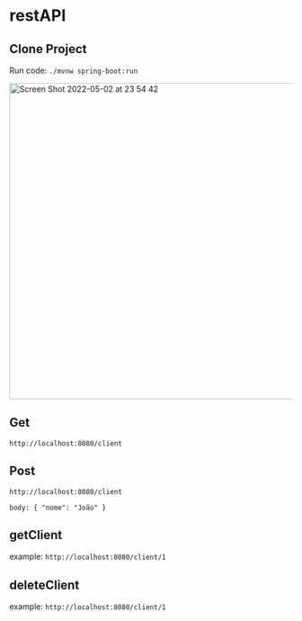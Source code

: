 # restAPI

## Clone Project

Run code: `./mvnw spring-boot:run`

<img width="562" alt="Screen Shot 2022-05-02 at 23 54 42" src="https://user-images.githubusercontent.com/64740047/166399586-877d6185-2955-4b75-846a-721c1923c015.png">

## Get
`http://localhost:8080/client`

## Post
`http://localhost:8080/client`

`body: {
  "nome": "João"
}`

## getClient
example: `http://localhost:8080/client/1`

## deleteClient
example: `http://localhost:8080/client/1`
